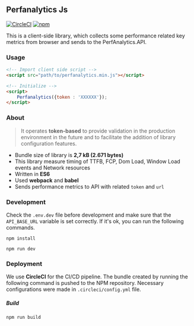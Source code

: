 ## Perfanalytics Js

[![CircleCI](https://circleci.com/gh/tolgacesur/perfanalytics-js/tree/master.svg?style=shield&circle-token=cd068c8a9e6f1b5093de193726ef3b4eb1d4a0cb)](https://circleci.com/gh/tolgacesur/perfanalytics-js/tree/master) [![npm](https://img.shields.io/npm/v/perfanalytics.js.svg)](https://www.npmjs.com/package/perfanalytics.js)

This is a client-side library, which collects some performance related key metrics from browser and sends to the PerfAnalytics.API.

### Usage

```html
<!-- Import client side script -->
<script src="path/to/perfanalytics.min.js"></script>

<!-- Initialize -->
<script>
    Perfanalytics({token : 'XXXXXX'});
</script>
```

### About

>It operates **token-based** to provide validation in the production environment in the future and to facilitate the addition of library configuration features.

- Bundle size of library is **2,7 kB (2.671 bytes)**
- This library measure timing of TTFB, FCP, Dom Load, Window Load events and Network resources
- Written in **ES6**
- Used **webpack** and **babel**
- Sends performance metrics to API with related `token` and `url`


### Development

Check the `.env.dev` file before development and make sure that the `API_BASE_URL` variable is set correctly. If it's ok, you can run the following commands.

```shell
npm install

npm run dev
```

### Deployment


We use **CircleCI** for the CI/CD pipeline. The bundle created by running the following command is pushed to the NPM repository. Necessary configurations were made in `.circleci/config.yml` file.

##### Build


```shell
npm run build
```